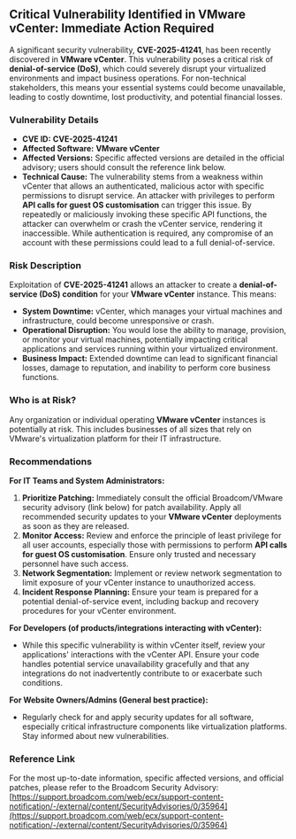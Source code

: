 ## Critical Vulnerability Identified in VMware vCenter: Immediate Action Required

A significant security vulnerability, **CVE-2025-41241**, has been recently discovered in **VMware vCenter**. This vulnerability poses a critical risk of **denial-of-service (DoS)**, which could severely disrupt your virtualized environments and impact business operations. For non-technical stakeholders, this means your essential systems could become unavailable, leading to costly downtime, lost productivity, and potential financial losses.

### Vulnerability Details

*   **CVE ID:** **CVE-2025-41241**
*   **Affected Software:** **VMware vCenter**
*   **Affected Versions:** Specific affected versions are detailed in the official advisory; users should consult the reference link below.
*   **Technical Cause:** The vulnerability stems from a weakness within vCenter that allows an authenticated, malicious actor with specific permissions to disrupt service. An attacker with privileges to perform **API calls for guest OS customisation** can trigger this issue. By repeatedly or maliciously invoking these specific API functions, the attacker can overwhelm or crash the vCenter service, rendering it inaccessible. While authentication is required, any compromise of an account with these permissions could lead to a full denial-of-service.

### Risk Description

Exploitation of **CVE-2025-41241** allows an attacker to create a **denial-of-service (DoS) condition** for your **VMware vCenter** instance. This means:

*   **System Downtime:** vCenter, which manages your virtual machines and infrastructure, could become unresponsive or crash.
*   **Operational Disruption:** You would lose the ability to manage, provision, or monitor your virtual machines, potentially impacting critical applications and services running within your virtualized environment.
*   **Business Impact:** Extended downtime can lead to significant financial losses, damage to reputation, and inability to perform core business functions.

### Who is at Risk?

Any organization or individual operating **VMware vCenter** instances is potentially at risk. This includes businesses of all sizes that rely on VMware's virtualization platform for their IT infrastructure.

### Recommendations

**For IT Teams and System Administrators:**

1.  **Prioritize Patching:** Immediately consult the official Broadcom/VMware security advisory (link below) for patch availability. Apply all recommended security updates to your **VMware vCenter** deployments as soon as they are released.
2.  **Monitor Access:** Review and enforce the principle of least privilege for all user accounts, especially those with permissions to perform **API calls for guest OS customisation**. Ensure only trusted and necessary personnel have such access.
3.  **Network Segmentation:** Implement or review network segmentation to limit exposure of your vCenter instance to unauthorized access.
4.  **Incident Response Planning:** Ensure your team is prepared for a potential denial-of-service event, including backup and recovery procedures for your vCenter environment.

**For Developers (of products/integrations interacting with vCenter):**

*   While this specific vulnerability is within vCenter itself, review your applications' interactions with the vCenter API. Ensure your code handles potential service unavailability gracefully and that any integrations do not inadvertently contribute to or exacerbate such conditions.

**For Website Owners/Admins (General best practice):**

*   Regularly check for and apply security updates for all software, especially critical infrastructure components like virtualization platforms. Stay informed about new vulnerabilities.

### Reference Link

For the most up-to-date information, specific affected versions, and official patches, please refer to the Broadcom Security Advisory:
[https://support.broadcom.com/web/ecx/support-content-notification/-/external/content/SecurityAdvisories/0/35964](https://support.broadcom.com/web/ecx/support-content-notification/-/external/content/SecurityAdvisories/0/35964)